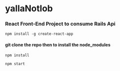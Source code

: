 # yallaNotlob
### React Front-End Project to consume Rails Api

```
npm install -g create-react-app
```
#### git clone the repo then to install the node_modules
```
npm install
```
```
npm start
```
